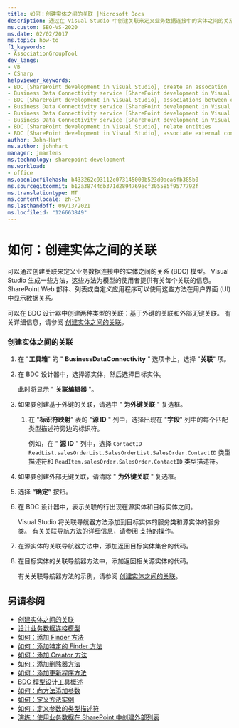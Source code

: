 ```yaml
---
title: 如何：创建实体之间的关联 |Microsoft Docs
description: 通过在 Visual Studio 中创建关联来定义业务数据连接中的实体之间的关系 (BDC) 模型。
ms.custom: SEO-VS-2020
ms.date: 02/02/2017
ms.topic: how-to
f1_keywords:
- AssociationGroupTool
dev_langs:
- VB
- CSharp
helpviewer_keywords:
- BDC [SharePoint development in Visual Studio], create an assocation
- Business Data Connectivity service [SharePoint development in Visual Studio], associations between entities
- BDC [SharePoint development in Visual Studio], associations between entities
- Business Data Connectivity service [SharePoint development in Visual Studio], create an assocation
- Business Data Connectivity service [SharePoint development in Visual Studio], associate external content types
- Business Data Connectivity service [SharePoint development in Visual Studio], relate entities
- BDC [SharePoint development in Visual Studio], relate entities
- BDC [SharePoint development in Visual Studio], associate external content types
author: John-Hart
ms.author: johnhart
manager: jmartens
ms.technology: sharepoint-development
ms.workload:
- office
ms.openlocfilehash: b433262c93112c073145000b523d0aea6fb385b0
ms.sourcegitcommit: b12a38744db371d2894769ecf305585f9577792f
ms.translationtype: MT
ms.contentlocale: zh-CN
ms.lasthandoff: 09/13/2021
ms.locfileid: "126663849"
---
```

# <a name="how-to-create-an-association-between-entities"></a>如何：创建实体之间的关联
  可以通过创建关联来定义业务数据连接中的实体之间的关系 (BDC) 模型。 Visual Studio 生成一些方法，这些方法为模型的使用者提供有关每个关联的信息。 SharePoint Web 部件、列表或自定义应用程序可以使用这些方法在用户界面 (UI) 中显示数据关系。

 可以在 BDC 设计器中创建两种类型的关联：基于外键的关联和外部无键关联。 有关详细信息，请参阅 [创建实体之间的关联](../sharepoint/creating-an-association-between-entities.md)。

### <a name="to-create-an-association-between-entities"></a>创建实体之间的关联

1. 在 "**工具箱**" 的 " **BusinessDataConnectivity** " 选项卡上，选择 "**关联**" 项。

2. 在 BDC 设计器中，选择源实体，然后选择目标实体。

     此时将显示 " **关联编辑器** "。

3. 如果要创建基于外键的关联，请选中 " **为外键关联** " 复选框。

    1. 在 "**标识符映射**" 表的 "**源 ID** " 列中，选择出现在 "**字段**" 列中的每个匹配类型描述符旁边的标识符。

         例如，在 " **源 ID** " 列中，选择 `ContactID` `ReadList.salesOrderList.SalesOrderList.SalesOrder.ContactID` 类型描述符和 `ReadItem.salesOrder.SalesOrder.ContactID` 类型描述符。

4. 如果要创建外部无键关联，请清除 " **为外键关联** " 复选框。

5. 选择 **“确定”** 按钮。

6. 在 BDC 设计器中，表示关联的行出现在源实体和目标实体之间。

     Visual Studio 将关联导航器方法添加到目标实体的服务类和源实体的服务类。 有关关联导航方法的详细信息，请参阅 [支持的操作](/previous-versions/office/developer/sharepoint-2010/ee557363(v=office.14))。

7. 在源实体的关联导航器方法中，添加返回目标实体集合的代码。

8. 在目标实体的关联导航器方法中，添加返回相关源实体的代码。

     有关关联导航器方法的示例，请参阅 [创建实体之间的关联](../sharepoint/creating-an-association-between-entities.md)。

## <a name="see-also"></a>另请参阅
- [创建实体之间的关联](../sharepoint/creating-an-association-between-entities.md)
- [设计业务数据连接模型](../sharepoint/designing-a-business-data-connectivity-model.md)
- [如何：添加 Finder 方法](../sharepoint/how-to-add-a-finder-method.md)
- [如何：添加特定的 Finder 方法](../sharepoint/how-to-add-a-specific-finder-method.md)
- [如何：添加 Creator 方法](../sharepoint/how-to-add-a-creator-method.md)
- [如何：添加删除器方法](../sharepoint/how-to-add-a-deleter-method.md)
- [如何：添加更新程序方法](../sharepoint/how-to-add-an-updater-method.md)
- [BDC 模型设计工具概述](../sharepoint/bdc-model-design-tools-overview.md)
- [如何：向方法添加参数](../sharepoint/how-to-add-a-parameter-to-a-method.md)
- [如何：定义方法实例](../sharepoint/how-to-define-a-method-instance.md)
- [如何：定义参数的类型描述符](../sharepoint/how-to-define-the-type-descriptor-of-a-parameter.md)
- [演练：使用业务数据在 SharePoint 中创建外部列表](../sharepoint/walkthrough-creating-an-external-list-in-sharepoint-by-using-business-data.md)
